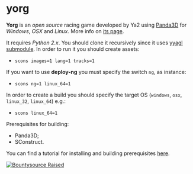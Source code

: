 yorg
=========

**Yorg** is an *open source* racing game developed by Ya2 using [Panda3D](http://www.panda3d.org) for *Windows*, *OSX* and *Linux*. More info on [its page](www.ya2.it/pages/yorg.html).

It requires *Python 2.x*. You should clone it recursively since it uses [yyagl submodule](https://github.com/cflavio/yyagl). In order to run it you should create assets:

* `scons images=1 lang=1 tracks=1`

If you want to use **deploy-ng** you must specify the switch `ng`, as instance:

* `scons ng=1 linux_64=1`

In order to create a build you should specify the target OS (`windows`, `osx`, `linux_32`, `linux_64`) e.g.:

* `scons linux_64=1`

Prerequisites for building:
* Panda3D;
* SConstruct.

You can find a tutorial for installing and building prerequisites [here](http://www.ya2.it/pages/yorg_setup.html).

[![Bountysource Raised](https://www.bountysource.com/badge/team?team_id=213581&style=raised)](https://salt.bountysource.com/teams/ya2)
